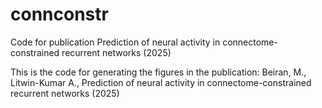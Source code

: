 # connconstr
Code for publication Prediction of neural activity in connectome-constrained recurrent networks (2025)

This is the code for generating the figures in the publication:
Beiran, M., Litwin-Kumar A., Prediction of neural activity in connectome-constrained recurrent networks (2025) 


